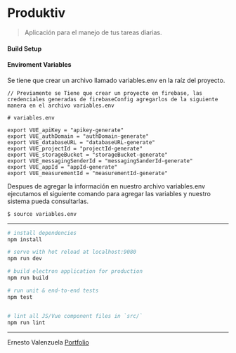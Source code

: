 # Produktiv

> Aplicación para el manejo de tus tareas diarias.

#### Build Setup

#### Enviroment Variables

Se tiene que crear un archivo llamado variables.env en la raíz del proyecto.

``` Configuration Firabase
// Previamente se Tiene que crear un proyecto en firebase, las credenciales generadas de firebaseConfig agregarlos de la siguiente manera en el archivo variables.env

# variables.env

export VUE_apiKey = "apikey-generate"
export VUE_authDomain = "authDomain-generate"
export VUE_databaseURL = "databaseURL-generate"
export VUE_projectId = "projectId-generate"
export VUE_storageBucket = "storageBucket-generate"
export VUE_messagingSenderId = "messagingSanderId-generate"
export VUE_appId = "appId-generate"
export VUE_measurementId = "measurementId-generate"

```

Despues de agregar la información en nuestro archivo variables.env ejecutamos el siguiente comando para agregar las variables y nuestro sistema pueda consultarlas.

```
$ source variables.env
```

---

``` bash
# install dependencies
npm install

# serve with hot reload at localhost:9080
npm run dev

# build electron application for production
npm run build

# run unit & end-to-end tests
npm test


# lint all JS/Vue component files in `src/`
npm run lint

```

---

Ernesto Valenzuela [Portfolio](https://netov.dev)
